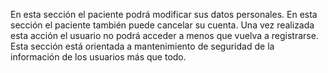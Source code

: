 En esta sección el paciente podrá modificar sus datos personales. En esta sección el paciente también puede cancelar su cuenta. Una vez realizada esta acción el usuario no podrá acceder a menos que vuelva a registrarse. Esta sección está orientada a mantenimiento de seguridad de la información de los usuarios más que todo.